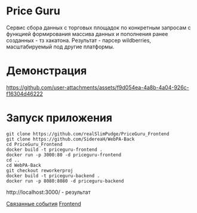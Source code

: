 # Price Guru
Сервис сбора данных с торговых площадок по конкретным
запросам с функцией формирования массива данных и пополнения ранее
созданных - тз хакатона.
Результат - парсер wildberries, масштабируемый под другие платформы. 
# Демонстрация

https://github.com/user-attachments/assets/f9d054ea-4a8b-4a04-926c-f16304d46222
# Запуск приложения
```
git clone https://github.com/realSlimPudge/PriceGuru_Frontend
git clone https://github.com/SidereaH/WebPA-Back
cd PriceGuru_Frontend
docker build -t priceguru-frontend .
docker run -p 3000:80 -d priceguru-frontend 
cd ..
cd WebPA-Back
git checkout reworkerproj
docker build -t priceguru-backend .
docker run -p 8080:8080 -d priceguru-backend 
```
http://localhost:3000/ - результат

[Связанные события](https://github.com/SidereaH/Portfolio/tree/main/Autumn%20Hackathon%20(DSTU)%2026-27.10.2024)
[Frontend](https://github.com/realSlimPudge/PriceGuru_Frontend)

